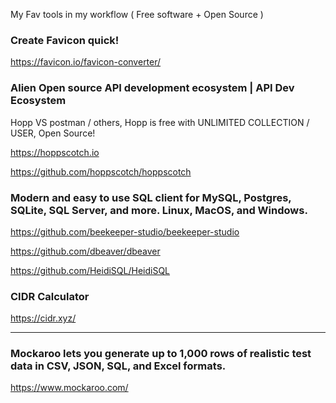 My Fav tools in my workflow ( Free software + Open Source ) 


### Create Favicon quick!

https://favicon.io/favicon-converter/


### Alien Open source API development ecosystem | API Dev Ecosystem
Hopp VS postman / others, Hopp is free with UNLIMITED COLLECTION / USER, Open Source!

https://hoppscotch.io 

https://github.com/hoppscotch/hoppscotch

###  Modern and easy to use SQL client for MySQL, Postgres, SQLite, SQL Server, and more. Linux, MacOS, and Windows. 
https://github.com/beekeeper-studio/beekeeper-studio


https://github.com/dbeaver/dbeaver


https://github.com/HeidiSQL/HeidiSQL


### CIDR Calculator

https://cidr.xyz/


---

### Mockaroo lets you generate up to 1,000 rows of realistic test data in CSV, JSON, SQL, and Excel formats.
https://www.mockaroo.com/


